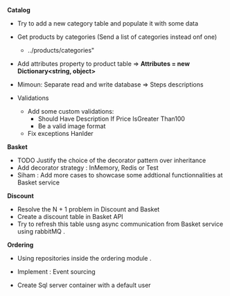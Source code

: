 **Catalog**

 - Try to add a new category table and populate it with some data
 - Get products by categories (Send a list of categories instead onf one)
    - ../products/categories"
 - Add attributes property to product table => **Attributes = new Dictionary<string, object>**

 - Mimoun: Separate read and write database => Steps descriptions
 - Validations
    - Add some custom validations: 
       - Should Have Description If Price IsGreater Than100
       - Be a valid image format
    - Fix exceptions Hanlder


**Basket**
 - TODO Justify the choice of the decorator pattern over inheritance 
 - Add decorator strategy : InMemory, Redis or Test
 - Siham : Add more cases to showcase some addtional functionnalities at Basket service

**Discount**
 - Resolve the N + 1 problem in Discount and Basket 
 - Create a discount table in Basket API 
 - Try to refresh this table usng async communication from Basket service 
   using rabbitMQ .

**Ordering**
 - Using repositories inside the ordering module .

- Implement : Event sourcing

- Create Sql server container with a default user
